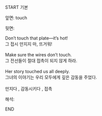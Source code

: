 START
기본

앞면:
touch


뒷면:
<div>Don’t touch that plate—it’s hot! </div><div>그 접시 만지지 마, 뜨거워!</div><div><br></div><div><div>Make sure the wires don’t touch. </div><div>그 전선들이 절대 접촉이 되지 않게 하라.</div></div><div><br></div><div><div>Her story touched us all deeply. </div><div>그녀의 이야기는 우리 모두에게 깊은 감동을 주었다.</div></div><div><br></div><div>만지다 , 감동시키다 , 접촉</div>


해석:
<!--ID: 1746614454858-->
END